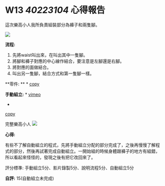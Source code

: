 # W13 _40223104_ 心得報告

這次樂高小人我所負責組裝部分為褲子和兩隻腳。

![](https://copy.com/OLDL6xOPTMaXpUeC)

**流程:**

1. 先將waist叫出來，在叫出其中一隻腳。
2. 將腳和褲子對應的中心線作結合，要注意是左腳還是右腳。
3. 將對應的面做結合。
4. 叫出另一隻腳，結合方式和第一隻腳一樣。


**零件: **
* 
[copy](https://copy.com/eTQEU0uhNlkAV6v8)

**手動組立:**
* 
[vimeo](https://vimeo.com/129510215)

* 
[copy](https://copy.com/byVE1hN9z0qvpVBi)

完整樂高小人
![](https://copy.com/QiyrkUAT7ZHeOkbL)


**心得:**

有些不了解自動組立的程式，先將手動組立分配的部分完成了，之後再慢慢了解程式的部分，然後再試著完成自動組立。一開始組的時候身體跟褲子的地方有組錯，所以看起來怪怪的，發現之後有把它改回來了。

評分標準: 手動組立5分、影片錄製5分、說明流程5分、自動組立5分

**自評:** 15(自動組立未完成)

